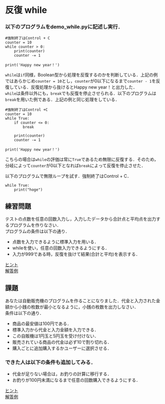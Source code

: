 # 反復 while
### 以下のプログラムをdemo_while.pyに記述し実行．
```
#強制終了はControl + C
counter = 10
while counter > 0:
    print(counter)
    counter -= 1

print('Happy new year！')
```

`while`は`if`同様，Boolean型から処理を反復するのかを判断している．上記の例ではあらかじめ`counter = 10`とし，`counter`が0以下になるまで`counter - 1`を反復している．反復処理から抜けるとHappy new year！と出力した．<br>
`while`は条件以外にも，`break`でも反復を停止させられる．以下のプログラムは`break`を用いた例である．上記の例と同じ処理をしている．
```
#強制終了はControl +C
counter = 10
while True:
    if counter <= 0:
        break

    print(counter)
    counter -= 1

print('Happy new year！')
```

こちらの場合は`while`の評価は常に`True`であるため無限に反復する．そのため，分岐によって`counter`が0以下となれば`break`によって反復を停止させた．

以下のプログラムで無限ループを試す．強制終了はControl + C．
```
while True:
    print("hoge")
```

## 練習問題
テストの点数を任意の回数入力し，入力したデータから合計点と平均点を出力するプログラムを作りなさい．<br>
プログラムの条件は以下の通り．
- 点数を入力できるように標準入力を用いる．
- whileを使い，任意の回数入力できるようにする．
- 入力が999である時，反復を抜けて結果(合計と平均)を表示する．

[ヒント](https://github.com/marogosteen/LessonPython/blob/master/code_sample/lesson2/hint_calc_score.py)<br>
[解答例](https://github.com/marogosteen/LessonPython/blob/master/code_sample/lesson2/ans_calc_score.py)

## 課題
あなたは自動販売機のプログラムを作ることになりました．代金と入力された金額から小銭の枚数が最小となるように，小銭の枚数を出力しなさい．<br>
条件は以下の通り．
- 商品の最安値は100円である．
- 標準入力から代金と入力金額を入力できる．
- この自販機は1円玉と5円玉を受け付けない．
- 販売されている商品の代金は必ず10で割り切れる．
- 購入ごとに追加購入するかユーザーに選択させる．

### できた人は以下の条件も追加してみる．
- 代金が足りない場合は，お釣りの計算に移行する．
- お釣りが100円未満になるまで任意の回数購入できるようにする．

[ヒント](https://github.com/marogosteen/LessonPython/blob/master/code_sample/lesson2/hint_vending_machine.py)<br>
[解答例](https://github.com/marogosteen/LessonPython/blob/master/code_sample/lesson2/ans_vending_machine.py)